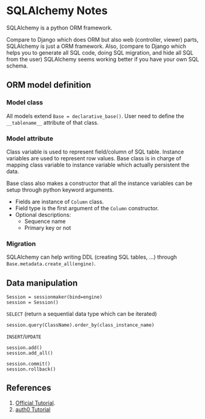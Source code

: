 # SQLAlchemy Notes

SQLAlchemy is a python ORM framework.

Compare to Django which does ORM but also web (controller, viewer) parts, SQLAlchemy is just a ORM framework. Also, (compare to Django which helps you to generate all SQL code, doing SQL migration, and hide all SQL from the user) SQLAlchemy seems working better if you have your own SQL schema.

## ORM model definition

### Model class

All models extend `Base = declarative_base()`. User need to define the `__tablename__` attribute of that class.

### Model attribute

Class variable is used to represent field/column of SQL table. Instance variables are used to represent row values. Base class is in charge of mapping class variable to instance variable which actually persistent the data.

Base class also makes a constructor that all the instance variables can be setup through python keyword arguments.

- Fields are instance of `Column` class.
- Field type is the first argument of the `Column` constructor.
- Optional descriptions:
    - Sequence name
    - Primary key or not

### Migration

SQLAlchemy can help writing DDL (creating SQL tables, ...) through `Base.metadata.create_all(engine)`.

## Data manipulation

```
Session = sessionmaker(bind=engine)
session = Session()
```

`SELECT` (return a sequential data type which can be iterated)

```
session.query(ClassName).order_by(class_instance_name)
```

`INSERT`/`UPDATE`

```
session.add()
session.add_all()

session.commit()
session.rollback()
```

## References

1. [Official Tutorial](http://docs.sqlalchemy.org/en/latest/orm/tutorial.html).
1. [auth0 Tutorial](https://auth0.com/blog/sqlalchemy-orm-tutorial-for-python-developers/)